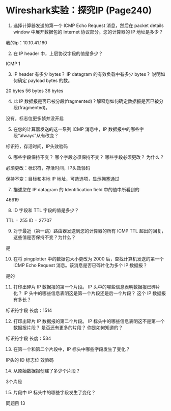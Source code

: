 # Wireshark实验：探究IP (Page240)

1. 选择计算器发送的第一个 ICMP Echo Request 消息，然后在 packet details window 中展开数据包的 Internet 协议部分。您的计算器的 IP 地址是多少？

我的ip：10.10.41.160

2. 在 IP header 中，上层协议字段的值是多少？

ICMP 1

3. IP header 有多少 bytes？ IP datagram 的有效负载中有多少 bytes？ 说明如何确定 payload bytes 的数。

20 bytes   56 bytes  36 bytes

4. 此 IP 数据报是否已被分段(fragmented)？解释您如何确定数据报是否已被分段(fragmented)。

没有，标志位更多帧并没开启

5. 在您的计算器发送的这一系列 ICMP 消息中，IP 数据报中的哪些字段“always”从有改变？

标识符，存活时间，IP头效验码

6. 哪些字段保持不变？ 哪个字段必须保持不变？ 哪些字段必须更改？ 为什么？

必须更改：标识符，存活时间，IP头效验码

保持不变：目标和本地 IP 地址，可选选项，显示拥塞通过

7. 描述您在 IP datagram 的 Identification field 中的值中所看到的

46619

8. ID 字段和 TTL 字段的值是多少？

TTL = 255  ID = 27707

9. 对于最近（第一跳）路由器发送到您的计算器的所有 ICMP TTL 超出的回复，这些值是否保持不变？为什么？

是

10. 在将 pingplotter 中的数据包大小更改为 2000 后，查找计算机发送的第一个
ICMP Echo Request 消息。该消息是否已碎片化为多个 IP 数据报？

是的

11. 打印出碎片 IP 数据报的第一个片段。 IP 头中的哪些信息表明数据报已碎片化？ IP 头中的哪些信息表明这是第一个片段还是后一个片段？ 这个 IP 数据报有多长？

标识符字段  长度：1514

12. 打印出碎片 IP 数据报的第二个片段。 IP 标头中的哪些信息表明这不是第一个数据报片段？ 是否还有更多的片段？ 你是如何知道的？

标识符字段 长度：534

13. 在第一个和第二个片段中，IP 标头中哪些字段发生了变化？

IP头的 ID 标志位 效验码

14. 从原始数据报创建了多少个片段？

3个片段

15. 片段中 IP 标头中的哪些字段发生了变化？

同题目 13